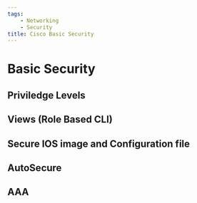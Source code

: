 ```yaml
---
tags:
    - Networking
    - Security
title: Cisco Basic Security
---
```

# Basic Security
## Priviledge Levels
## Views (Role Based CLI)
## Secure IOS image and Configuration file
## AutoSecure
## AAA